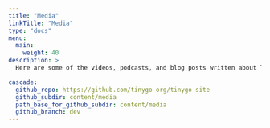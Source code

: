 ```yaml
---
title: "Media"
linkTitle: "Media"
type: "docs"
menu:
  main:
    weight: 40
description: >
  Here are some of the videos, podcasts, and blog posts written about TinyGo.

cascade:
  github_repo: https://github.com/tinygo-org/tinygo-site
  github_subdir: content/media
  path_base_for_github_subdir: content/media
  github_branch: dev
---
```

